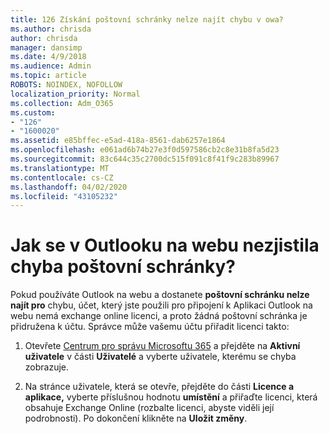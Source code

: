 ```yaml
---
title: 126 Získání poštovní schránky nelze najít chybu v owa?
ms.author: chrisda
author: chrisda
manager: dansimp
ms.date: 4/9/2018
ms.audience: Admin
ms.topic: article
ROBOTS: NOINDEX, NOFOLLOW
localization_priority: Normal
ms.collection: Adm_O365
ms.custom:
- "126"
- "1600020"
ms.assetid: e85bffec-e5ad-418a-8561-dab6257e1864
ms.openlocfilehash: e061ad6b74b27e3f0d597586cb2c8e31b8fa5d23
ms.sourcegitcommit: 83c644c35c2700dc515f091c8f41f9c283b89967
ms.translationtype: MT
ms.contentlocale: cs-CZ
ms.lasthandoff: 04/02/2020
ms.locfileid: "43105232"
---
```

# <a name="getting-a-mailbox-not-found-error-in-outlook-on-the-web"></a>Jak se v Outlooku na webu nezjistila chyba poštovní schránky?

Pokud používáte Outlook na webu a dostanete **poštovní schránku nelze najít pro** chybu, účet, který jste použili pro připojení k Aplikaci Outlook na webu nemá exchange online licenci, a proto žádná poštovní schránka je přidružena k účtu. Správce může vašemu účtu přiřadit licenci takto:

1. Otevřete [Centrum pro správu Microsoftu 365](https://portal.office.com/adminportal/home#/homepage) a přejděte na **Aktivní uživatele** v části **Uživatelé** a vyberte uživatele, kterému se chyba zobrazuje.

2. Na stránce uživatele, která se otevře, přejděte do části **Licence a aplikace,** vyberte příslušnou hodnotu **umístění** a přiřaďte licenci, která obsahuje Exchange Online (rozbalte licenci, abyste viděli její podrobnosti). Po dokončení klikněte na **Uložit změny**.

